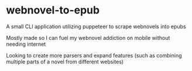 # webnovel-to-epub

A small CLI application utilizing puppeteer to scrape webnovels into epubs

Mostly made so I can fuel my webnovel addiction on mobile without needing internet

Looking to create more parsers and expand features (such as combining multiple parts of a novel from different websites)
